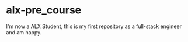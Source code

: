 # alx-pre_course
I'm now a ALX Student, this is my first repository as a full-stack engineer and am happy.
